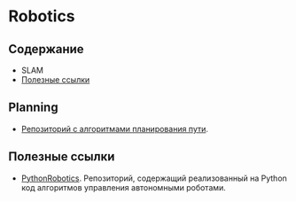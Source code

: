 # Robotics

## Содержание
- SLAM
- [Полезные ссылки](#Полезные-ссылки)

## Planning
- [Репозиторий с алгоритмами планирования пути](https://github.com/zhm-real/PathPlanning).


## Полезные ссылки
- [PythonRobotics](https://github.com/AtsushiSakai/PythonRobotics). Репозиторий, содержащий реализованный на Python код алгоритмов управления автономными роботами.

